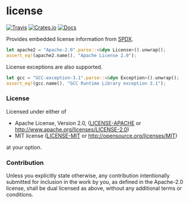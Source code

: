 # license

[![Travis](https://travis-ci.com/evenorog/license.svg?branch=master)](https://travis-ci.com/evenorog/license)
[![Crates.io](https://img.shields.io/crates/v/license.svg)](https://crates.io/crates/license)
[![Docs](https://docs.rs/license/badge.svg)](https://docs.rs/license)

Provides embedded license information from [SPDX](https://spdx.org).

```rust
let apache2 = "Apache-2.0".parse::<&dyn License>().unwrap();
assert_eq!(apache2.name(), "Apache License 2.0");
```

License exceptions are also supported.

```rust
let gcc = "GCC-exception-3.1".parse::<&dyn Exception>().unwrap();
assert_eq!(gcc.name(), "GCC Runtime Library exception 3.1");
```

### License

Licensed under either of

 * Apache License, Version 2.0, ([LICENSE-APACHE](LICENSE-APACHE) or http://www.apache.org/licenses/LICENSE-2.0)
 * MIT license ([LICENSE-MIT](LICENSE-MIT) or http://opensource.org/licenses/MIT)

at your option.

### Contribution

Unless you explicitly state otherwise, any contribution intentionally submitted
for inclusion in the work by you, as defined in the Apache-2.0 license, shall be dual licensed as above, without any
additional terms or conditions.
